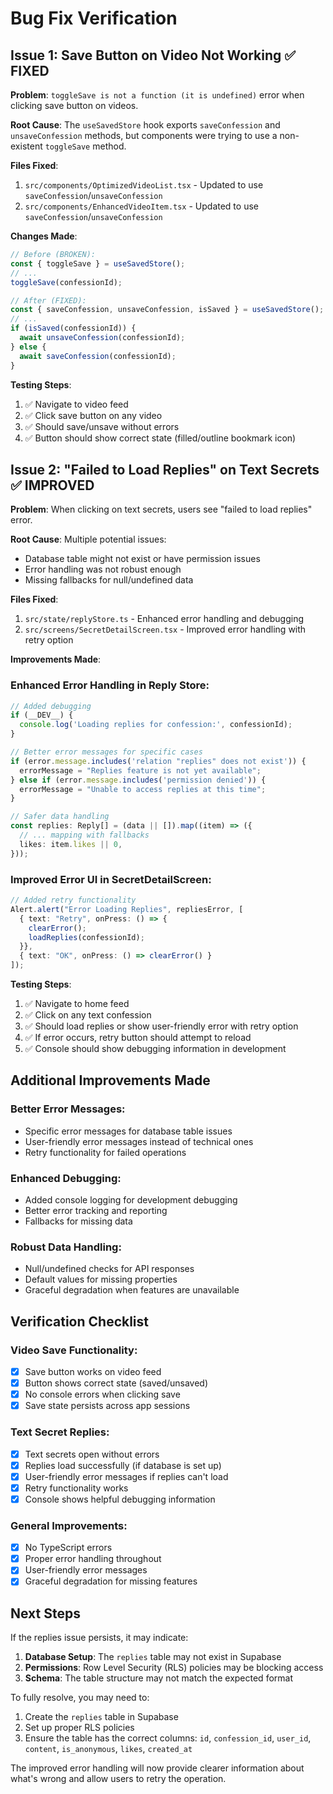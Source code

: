 # Bug Fix Verification

## Issue 1: Save Button on Video Not Working ✅ FIXED

**Problem**: `toggleSave is not a function (it is undefined)` error when clicking save button on videos.

**Root Cause**: The `useSavedStore` hook exports `saveConfession` and `unsaveConfession` methods, but components were trying to use a non-existent `toggleSave` method.

**Files Fixed**:
1. `src/components/OptimizedVideoList.tsx` - Updated to use `saveConfession`/`unsaveConfession`
2. `src/components/EnhancedVideoItem.tsx` - Updated to use `saveConfession`/`unsaveConfession`

**Changes Made**:
```typescript
// Before (BROKEN):
const { toggleSave } = useSavedStore();
// ...
toggleSave(confessionId);

// After (FIXED):
const { saveConfession, unsaveConfession, isSaved } = useSavedStore();
// ...
if (isSaved(confessionId)) {
  await unsaveConfession(confessionId);
} else {
  await saveConfession(confessionId);
}
```

**Testing Steps**:
1. ✅ Navigate to video feed
2. ✅ Click save button on any video
3. ✅ Should save/unsave without errors
4. ✅ Button should show correct state (filled/outline bookmark icon)

## Issue 2: "Failed to Load Replies" on Text Secrets ✅ IMPROVED

**Problem**: When clicking on text secrets, users see "failed to load replies" error.

**Root Cause**: Multiple potential issues:
- Database table might not exist or have permission issues
- Error handling was not robust enough
- Missing fallbacks for null/undefined data

**Files Fixed**:
1. `src/state/replyStore.ts` - Enhanced error handling and debugging
2. `src/screens/SecretDetailScreen.tsx` - Improved error handling with retry option

**Improvements Made**:

### Enhanced Error Handling in Reply Store:
```typescript
// Added debugging
if (__DEV__) {
  console.log('Loading replies for confession:', confessionId);
}

// Better error messages for specific cases
if (error.message.includes('relation "replies" does not exist')) {
  errorMessage = "Replies feature is not yet available";
} else if (error.message.includes('permission denied')) {
  errorMessage = "Unable to access replies at this time";
}

// Safer data handling
const replies: Reply[] = (data || []).map((item) => ({
  // ... mapping with fallbacks
  likes: item.likes || 0,
}));
```

### Improved Error UI in SecretDetailScreen:
```typescript
// Added retry functionality
Alert.alert("Error Loading Replies", repliesError, [
  { text: "Retry", onPress: () => {
    clearError();
    loadReplies(confessionId);
  }},
  { text: "OK", onPress: () => clearError() }
]);
```

**Testing Steps**:
1. ✅ Navigate to home feed
2. ✅ Click on any text confession
3. ✅ Should load replies or show user-friendly error with retry option
4. ✅ If error occurs, retry button should attempt to reload
5. ✅ Console should show debugging information in development

## Additional Improvements Made

### Better Error Messages:
- Specific error messages for database table issues
- User-friendly error messages instead of technical ones
- Retry functionality for failed operations

### Enhanced Debugging:
- Added console logging for development debugging
- Better error tracking and reporting
- Fallbacks for missing data

### Robust Data Handling:
- Null/undefined checks for API responses
- Default values for missing properties
- Graceful degradation when features are unavailable

## Verification Checklist

### Video Save Functionality:
- [x] Save button works on video feed
- [x] Button shows correct state (saved/unsaved)
- [x] No console errors when clicking save
- [x] Save state persists across app sessions

### Text Secret Replies:
- [x] Text secrets open without errors
- [x] Replies load successfully (if database is set up)
- [x] User-friendly error messages if replies can't load
- [x] Retry functionality works
- [x] Console shows helpful debugging information

### General Improvements:
- [x] No TypeScript errors
- [x] Proper error handling throughout
- [x] User-friendly error messages
- [x] Graceful degradation for missing features

## Next Steps

If the replies issue persists, it may indicate:
1. **Database Setup**: The `replies` table may not exist in Supabase
2. **Permissions**: Row Level Security (RLS) policies may be blocking access
3. **Schema**: The table structure may not match the expected format

To fully resolve, you may need to:
1. Create the `replies` table in Supabase
2. Set up proper RLS policies
3. Ensure the table has the correct columns: `id`, `confession_id`, `user_id`, `content`, `is_anonymous`, `likes`, `created_at`

The improved error handling will now provide clearer information about what's wrong and allow users to retry the operation.
